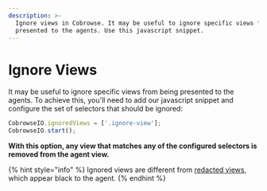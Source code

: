 ```yaml
---
description: >-
  Ignore views in Cobrowse. It may be useful to ignore specific views from being
  presented to the agents. Use this javascript snippet.
---
```


# Ignore Views

It may be useful to ignore specific views from being presented to the agents. To achieve this, you'll need to add our javascript snippet and configure the set of selectors that should be ignored:

```javascript
CobrowseIO.ignoredViews = ['.ignore-view'];
CobrowseIO.start();
```

**With this option, any view that matches any of the configured selectors is removed from the agent view.**

{% hint style="info" %}
Ignored views are different from [redacted views](../../redact-sensitive-data.md), which appear black to the agent.
{% endhint %}
